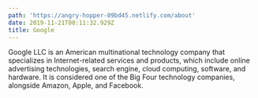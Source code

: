 ```yaml
---
path: 'https://angry-hopper-09bd45.netlify.com/about'
date: 2019-11-21T08:11:32.929Z
title: Google
---
```

Google LLC is an American multinational technology company that specializes in Internet-related services and products, which include online advertising technologies, search engine, cloud computing, software, and hardware. It is considered one of the Big Four technology companies, alongside Amazon, Apple, and Facebook.
